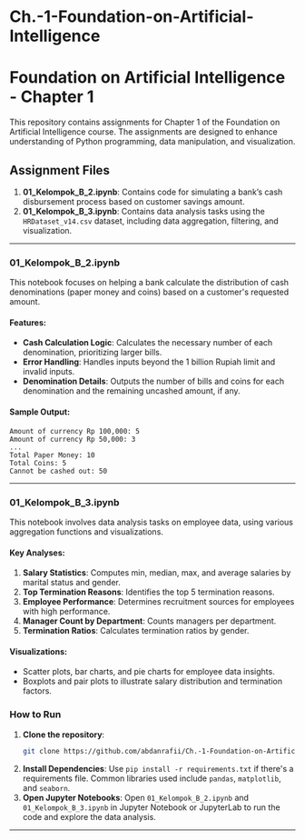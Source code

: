 # Ch.-1-Foundation-on-Artificial-Intelligence

# Foundation on Artificial Intelligence - Chapter 1

This repository contains assignments for Chapter 1 of the Foundation on Artificial Intelligence course. The assignments are designed to enhance understanding of Python programming, data manipulation, and visualization.

## Assignment Files
1. **01_Kelompok_B_2.ipynb**: Contains code for simulating a bank’s cash disbursement process based on customer savings amount.
2. **01_Kelompok_B_3.ipynb**: Contains data analysis tasks using the `HRDataset_v14.csv` dataset, including data aggregation, filtering, and visualization.

---

### 01_Kelompok_B_2.ipynb
This notebook focuses on helping a bank calculate the distribution of cash denominations (paper money and coins) based on a customer's requested amount.

#### Features:
- **Cash Calculation Logic**: Calculates the necessary number of each denomination, prioritizing larger bills.
- **Error Handling**: Handles inputs beyond the 1 billion Rupiah limit and invalid inputs.
- **Denomination Details**: Outputs the number of bills and coins for each denomination and the remaining uncashed amount, if any.

#### Sample Output:
```
Amount of currency Rp 100,000: 5
Amount of currency Rp 50,000: 3
...
Total Paper Money: 10
Total Coins: 5
Cannot be cashed out: 50
```

---

### 01_Kelompok_B_3.ipynb
This notebook involves data analysis tasks on employee data, using various aggregation functions and visualizations.

#### Key Analyses:
1. **Salary Statistics**: Computes min, median, max, and average salaries by marital status and gender.
2. **Top Termination Reasons**: Identifies the top 5 termination reasons.
3. **Employee Performance**: Determines recruitment sources for employees with high performance.
4. **Manager Count by Department**: Counts managers per department.
5. **Termination Ratios**: Calculates termination ratios by gender.

#### Visualizations:
- Scatter plots, bar charts, and pie charts for employee data insights.
- Boxplots and pair plots to illustrate salary distribution and termination factors.

### How to Run
1. **Clone the repository**:
   ```bash
   git clone https://github.com/abdanrafii/Ch.-1-Foundation-on-Artificial-Intelligence.git
   ```
2. **Install Dependencies**:
   Use `pip install -r requirements.txt` if there's a requirements file. Common libraries used include `pandas`, `matplotlib`, and `seaborn`.
3. **Open Jupyter Notebooks**:
   Open `01_Kelompok_B_2.ipynb` and `01_Kelompok_B_3.ipynb` in Jupyter Notebook or JupyterLab to run the code and explore the data analysis.

---
